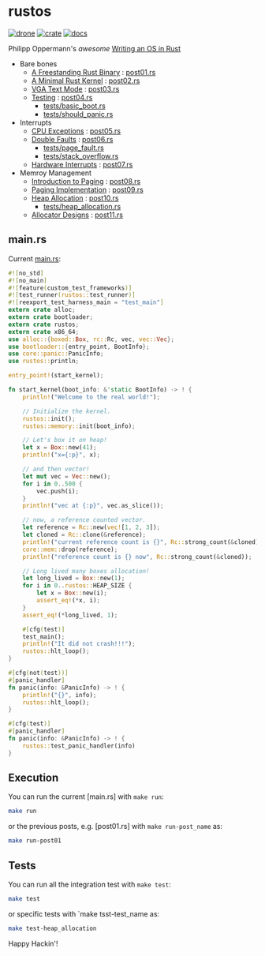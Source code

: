 # rustos

[![drone]](https://cloud.drone.io/keithnoguchi/rustos)
[![crate]](https://lib.rs/rustos)
[![docs]](https://docs.rs/rustos)

Philipp Oppermann's *awesome* [Writing an OS in Rust]

- Bare bones
  - [A Freestanding Rust Binary] : [post01.rs](examples/post01.rs)
  - [A Minimal Rust Kernel] : [post02.rs](examples/post02.rs)
  - [VGA Text Mode] : [post03.rs](examples/post03.rs)
  - [Testing] : [post04.rs](examples/post04.rs)
    - [tests/basic_boot.rs](tests/basic_boot.rs)
    - [tests/should_panic.rs](tests/should_panic.rs)
- Interrupts
  - [CPU Exceptions] : [post05.rs](examples/post05.rs)
  - [Double Faults] : [post06.rs](examples/post06.rs)
    - [tests/page_fault.rs](tests/page_fault.rs)
    - [tests/stack_overflow.rs](tests/stack_overflow.rs)
  - [Hardware Interrupts] : [post07.rs](examples/post07.rs)
- Memroy Management
  - [Introduction to Paging] : [post08.rs](examples/post08.rs)
  - [Paging Implementation] : [post09.rs](examples/post09.rs)
  - [Heap Allocation] : [post10.rs](examples/post10.rs)
    - [tests/heap_allocation.rs](tests/heap_allocation.rs)
  - [Allocator Designs] : [post11.rs](examples/post11.rs)

## main.rs

Current [main.rs](src/main.rs):

```rust
#![no_std]
#![no_main]
#![feature(custom_test_frameworks)]
#![test_runner(rustos::test_runner)]
#![reexport_test_harness_main = "test_main"]
extern crate alloc;
extern crate bootloader;
extern crate rustos;
extern crate x86_64;
use alloc::{boxed::Box, rc::Rc, vec, vec::Vec};
use bootloader::{entry_point, BootInfo};
use core::panic::PanicInfo;
use rustos::println;

entry_point!(start_kernel);

fn start_kernel(boot_info: &'static BootInfo) -> ! {
    println!("Welcome to the real world!");

    // Initialize the kernel.
    rustos::init();
    rustos::memory::init(boot_info);

    // Let's box it on heap!
    let x = Box::new(41);
    println!("x={:p}", x);

    // and then vector!
    let mut vec = Vec::new();
    for i in 0..500 {
        vec.push(i);
    }
    println!("vec at {:p}", vec.as_slice());

    // now, a reference counted vector.
    let reference = Rc::new(vec![1, 2, 3]);
    let cloned = Rc::clone(&reference);
    println!("current reference count is {}", Rc::strong_count(&cloned));
    core::mem::drop(reference);
    println!("reference count is {} now", Rc::strong_count(&cloned));

    // Long lived many boxes allocation!
    let long_lived = Box::new(1);
    for i in 0..rustos::HEAP_SIZE {
        let x = Box::new(i);
        assert_eq!(*x, i);
    }
    assert_eq!(*long_lived, 1);

    #[cfg(test)]
    test_main();
    println!("It did not crash!!!");
    rustos::hlt_loop();
}

#[cfg(not(test))]
#[panic_handler]
fn panic(info: &PanicInfo) -> ! {
    println!("{}", info);
    rustos::hlt_loop();
}

#[cfg(test)]
#[panic_handler]
fn panic(info: &PanicInfo) -> ! {
    rustos::test_panic_handler(info)
}
```

## Execution

You can run the current [main.rs] with `make run`:

```sh
make run
```

or the previous posts, e.g. [post01.rs] with `make run-post_name` as:

```sh
make run-post01
```

## Tests

You can run all the integration test with `make test`:

```sh
make test
```

or specific tests with `make tsst-test_name as:

```sh
make test-heap_allocation
```

Happy Hackin'!

[drone]: https://cloud.drone.io/api/badges/keithnoguchi/rustos/status.svg
[crate]: https://img.shields.io/crates/v/rustos.svg
[docs]: https://docs.rs/rustos/badge.svg
[writing an os in rust]: https://os.phil-opp.com/
[a freestanding rust binary]: https://os.phil-opp.com/freestanding-rust-binary/
[a minimal rust kernel]: https://os.phil-opp.com/minimal-rust-kernel/
[vga text mode]: https://os.phil-opp.com/vga-text-mode/
[testing]: https://os.phil-opp.com/testing/
[cpu exceptions]: https://os.phil-opp.com/cpu-exceptions/
[double faults]: https://os.phil-opp.com/double-fault-exceptions/
[hardware interrupts]: https://os.phil-opp.com/hardware-interrupts/
[introduction to paging]: https://os.phil-opp.com/paging-introduction/
[paging implementation]: https://os.phil-opp.com/paging-implementation/
[heap allocation]: https://os.phil-opp.com/heap-allocation/
[allocator designs]: https://os.phil-opp.com/allocator-designs/
